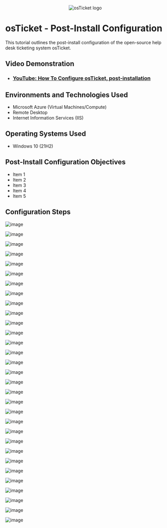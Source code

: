 <p align="center">
<img src="https://i.imgur.com/Clzj7Xs.png" alt="osTicket logo"/>
</p>

<h1>osTicket - Post-Install Configuration</h1>
This tutorial outlines the post-install configuration of the open-source help desk ticketing system osTicket.<br />


<h2>Video Demonstration</h2>

- ### [YouTube: How To Configure osTicket, post-installation](https://www.youtube.com)

<h2>Environments and Technologies Used</h2>

- Microsoft Azure (Virtual Machines/Compute)
- Remote Desktop
- Internet Information Services (IIS)

<h2>Operating Systems Used </h2>

- Windows 10</b> (21H2)

<h2>Post-Install Configuration Objectives</h2>

- Item 1
- Item 2
- Item 3
- Item 4
- Item 5

<h2>Configuration Steps</h2>

![image](https://github.com/user-attachments/assets/bb5b3a88-e6ea-4717-9742-3af0907dd77a)



![image](https://github.com/user-attachments/assets/d5ff8386-4e96-4aa7-a060-b299e4932961)




![image](https://github.com/user-attachments/assets/3a9e6860-2a59-40d3-91a3-185464845a62)




![image](https://github.com/user-attachments/assets/02b565e2-8eb2-4f2b-ac61-6d5a1bc0ddd4)




![image](https://github.com/user-attachments/assets/55ed7b77-2ff5-43d7-99cf-ab4b54e721be)





![image](https://github.com/user-attachments/assets/89936875-eb73-46e6-88e2-2a53fda64fdd)





![image](https://github.com/user-attachments/assets/18f43030-f458-4e8b-a176-09b56a58e1f6)





![image](https://github.com/user-attachments/assets/fb72569d-dbcf-420e-834d-d362852f3276)




![image](https://github.com/user-attachments/assets/4489d88b-e918-4187-85e3-51d5e85f3c9f)




![image](https://github.com/user-attachments/assets/a7a2d829-5782-4ad2-b34b-48a6aff55f4e)



![image](https://github.com/user-attachments/assets/42959961-33ce-40d3-86d9-a5348434a88f)



![image](https://github.com/user-attachments/assets/b5dae08e-9ba1-4f63-a4a7-1316b8676e30)






![image](https://github.com/user-attachments/assets/9e20720e-2e6b-4701-ac79-8c3020c5885e)





![image](https://github.com/user-attachments/assets/dc7f5c0a-e562-4466-b8e7-9a4fc419c6e3)





![image](https://github.com/user-attachments/assets/f0e84fac-80d7-4320-9f96-9f784bbe059c)




![image](https://github.com/user-attachments/assets/b8c16af0-e970-4e9b-bc34-fcbbba472353)




![image](https://github.com/user-attachments/assets/9bb32fa1-fd37-4840-ae61-f8766cdc5fde)





![image](https://github.com/user-attachments/assets/7a9fe513-15fd-4929-8685-790910e96bee)




![image](https://github.com/user-attachments/assets/bb78c2cd-2db2-4a21-be8c-fad7ce69315c)





![image](https://github.com/user-attachments/assets/04403e44-5401-4bad-bb88-01f0a636cb5b)





![image](https://github.com/user-attachments/assets/de16a5b5-1b6f-418b-a9ba-8d582648b6e7)




![image](https://github.com/user-attachments/assets/8d259139-a423-4bc8-81d8-8fcaa8fb8d2d)




![image](https://github.com/user-attachments/assets/e74f6c30-bfbf-40d9-afa5-b1db2deab61a)






![image](https://github.com/user-attachments/assets/dfbc685e-ba74-44ea-858d-967a60e3232d)




![image](https://github.com/user-attachments/assets/21dab1fb-ab44-4611-8e97-78abcf56b658)





![image](https://github.com/user-attachments/assets/2cc46015-54ff-419b-9ac1-b5ef04c1ea40)





![image](https://github.com/user-attachments/assets/9c4abba4-71f4-486b-942f-5269979566a1)




![image](https://github.com/user-attachments/assets/b2cacfc4-1bd4-49bb-b326-49928f2af682)





![image](https://github.com/user-attachments/assets/57ae8e2c-eb05-4515-8bba-d4d1a51a3658)




![image](https://github.com/user-attachments/assets/6a0047af-f05b-433c-bbdd-d997ea7af65d)




![image](https://github.com/user-attachments/assets/3c56f69b-a148-426d-ae9f-81597daf1e73)

